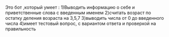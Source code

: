 Это бот ,который умеет :
1)Выводить информацию о себе и приветственные слова с введенным именем
2)считать возраст по остатку деления возраста на 3,5,7
3)выводить числа от 0 до введенного числа
4)имеет тестовый вопрос, с вариантом ответа и проверкой на правильность
